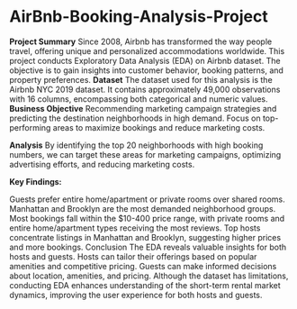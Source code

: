 # AirBnb-Booking-Analysis-Project

**Project Summary**
Since 2008, Airbnb has transformed the way people travel, offering unique and personalized accommodations worldwide. This project conducts Exploratory Data Analysis (EDA) on Airbnb dataset. The objective is to gain insights into customer behavior, booking patterns, and property preferences.
**Dataset**
The dataset used for this analysis is the Airbnb NYC 2019 dataset. It contains approximately 49,000 observations with 16 columns, encompassing both categorical and numeric values.
**Business Objective**
Recommending marketing campaign strategies and predicting the destination neighborhoods in high demand. Focus on top-performing areas to maximize bookings and reduce marketing costs.

**Analysis**
By identifying the top 20 neighborhoods with high booking numbers, we can target these areas for marketing campaigns, optimizing advertising efforts, and reducing marketing costs.

**Key Findings:**

Guests prefer entire home/apartment or private rooms over shared rooms.
Manhattan and Brooklyn are the most demanded neighborhood groups.
Most bookings fall within the $10-400 price range, with private rooms and entire home/apartment types receiving the most reviews.
Top hosts concentrate listings in Manhattan and Brooklyn, suggesting higher prices and more bookings.
Conclusion
The EDA reveals valuable insights for both hosts and guests. Hosts can tailor their offerings based on popular amenities and competitive pricing. Guests can make informed decisions about location, amenities, and pricing. Although the dataset has limitations, conducting EDA enhances understanding of the short-term rental market dynamics, improving the user experience for both hosts and guests.
